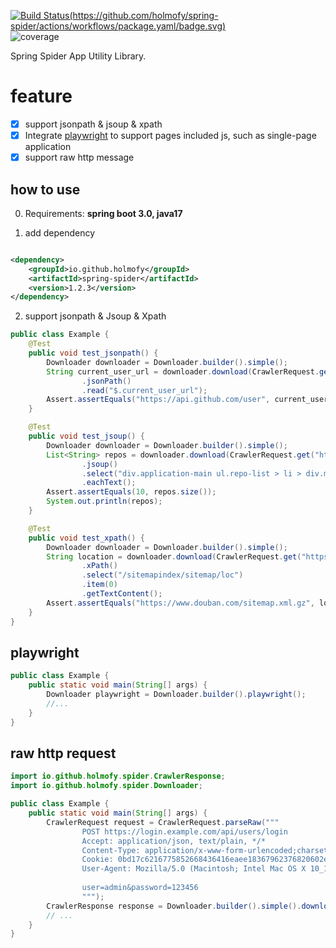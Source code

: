 [![Build Status(https://github.com/holmofy/spring-spider/actions/workflows/package.yaml/badge.svg)](https://github.com/holmofy/spring-spider/actions/workflows/package.yaml/badge.svg)](https://repo1.maven.org/maven2/io/github/holmofy/spring-spider)
![coverage](https://github.com/holmofy/spring-spider/actions/workflows/coverage.yaml/badge.svg)

Spring Spider App Utility Library.

# feature

* [x] support jsonpath & jsoup & xpath
* [x] Integrate [playwright](https://github.com/microsoft/playwright-java) to support pages included js, such as
  single-page application
* [x] support raw http message

## how to use

0. Requirements: **spring boot 3.0, java17**

1. add dependency

```xml

<dependency>
    <groupId>io.github.holmofy</groupId>
    <artifactId>spring-spider</artifactId>
    <version>1.2.3</version>
</dependency>
```

2. support jsonpath & Jsoup & Xpath

```java
public class Example {
    @Test
    public void test_jsonpath() {
        Downloader downloader = Downloader.builder().simple();
        String current_user_url = downloader.download(CrawlerRequest.get("https://api.github.com/").build())
                .jsonPath()
                .read("$.current_user_url");
        Assert.assertEquals("https://api.github.com/user", current_user_url);
    }

    @Test
    public void test_jsoup() {
        Downloader downloader = Downloader.builder().simple();
        List<String> repos = downloader.download(CrawlerRequest.get("https://github.com/search?q=spider").build())
                .jsoup()
                .select("div.application-main ul.repo-list > li > div.mt-n1.flex-auto > div.d-flex > div > a")
                .eachText();
        Assert.assertEquals(10, repos.size());
        System.out.println(repos);
    }

    @Test
    public void test_xpath() {
        Downloader downloader = Downloader.builder().simple();
        String location = downloader.download(CrawlerRequest.get("https://www.douban.com/sitemap_index.xml").build())
                .xPath()
                .select("/sitemapindex/sitemap/loc")
                .item(0)
                .getTextContent();
        Assert.assertEquals("https://www.douban.com/sitemap.xml.gz", location);
    }
}
```

## playwright

```java
public class Example {
    public static void main(String[] args) {
        Downloader playwright = Downloader.builder().playwright();
        //...
    }
}
```

## raw http request

```java
import io.github.holmofy.spider.CrawlerResponse;
import io.github.holmofy.spider.Downloader;

public class Example {
    public static void main(String[] args) {
        CrawlerRequest request = CrawlerRequest.parseRaw("""
                POST https://login.example.com/api/users/login
                Accept: application/json, text/plain, */*
                Content-Type: application/x-www-form-urlencoded;charset=UTF-8
                Cookie: 0bd17c6216775852668436416eaee18367962376820602ec6d9cbff1f07b4c
                User-Agent: Mozilla/5.0 (Macintosh; Intel Mac OS X 10_15_7) AppleWebKit/537.36
                      
                user=admin&password=123456
                """);
        CrawlerResponse response = Downloader.builder().simple().download(request);
        // ...
    }
}
```
